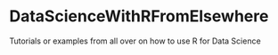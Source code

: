 # DataScienceWithRFromElsewhere
Tutorials or examples from all over on how to use R for Data Science
